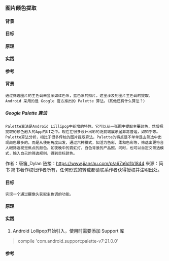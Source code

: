 ### 图片颜色提取

#### 背景
#### 目标
#### 原理
#### 实践
#### 参考



#### 背景
    通过筛选图片的主色调来显示如红色系，蓝色系的照片。这里涉及到图片主色调的提取。Android 采用的是 Google 官方推出的 Palette 算法。（其他还有什么算法？）

##### Google Palette 算法
    Palette算法是Android Lillipop中新增的特性。它可以从一张图中提取主要颜色，然后把提取的颜色融入的App的UI之中。现在在很多设计出彩的泛前端展示届非常普遍，如知乎等。Palette算法分析，相比于很多传统的图片提取算法，Palette的特点是不单单是去筛选中出现颜色最多的。而是从使用角度出发，通过六种模式，如活力色彩，柔和色彩等，筛选出更符合人眼筛选视觉焦点的颜色。如夜晚中的霓虹灯，白色背景的产品照。同时，也可以自定义筛选模式，输入自己的筛选规则，得到目标颜色。

作者：唐笛_Dylan
链接：https://www.jianshu.com/p/a67a6d1b1844
來源：简书
简书著作权归作者所有，任何形式的转载都请联系作者获得授权并注明出处。

#### 目标
    实现一个通过摄像头获取主色调的功能。

#### 原理
#### 实践
1. Android Lollipop开始引入，使用时需要添加 Support 库

> compile 'com.android.support:palette-v7:21.0.0'

#### 参考